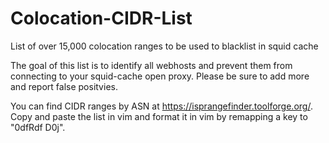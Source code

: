 # Colocation-CIDR-List
List of over 15,000 colocation ranges to be used to blacklist in squid cache

The goal of this list is to identify all webhosts and prevent them from connecting to your squid-cache open proxy. Please be sure to add more and report false positvies.

You can find CIDR ranges by ASN at https://isprangefinder.toolforge.org/. Copy and paste the list in vim and format it in vim by remapping a key to "0dfRdf D0j".
